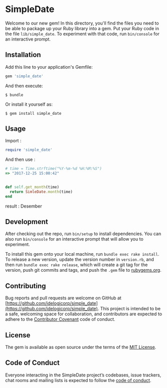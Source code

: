 # SimpleDate

Welcome to our new gem! In this directory, you'll find the files you need to be able to package up your Ruby library into a gem. Put your Ruby code in the file `lib/simple_date`. To experiment with that code, run `bin/console` for an interactive prompt.


## Installation

Add this line to your application's Gemfile:

```ruby
gem 'simple_date'
```

And then execute:

    $ bundle

Or install it yourself as:

    $ gem install simple_date

## Usage
Import :
```ruby
require 'simple_date'
```
And then use :
```ruby
# time = Time.strftime("%Y-%m-%d %H:%M:%S")
=> "2017-12-25 15:00:42"

 
def self.get_month(time)
  return SimleDate.month(time)
end
```
result : Desember


## Development

After checking out the repo, run `bin/setup` to install dependencies. You can also run `bin/console` for an interactive prompt that will allow you to experiment.

To install this gem onto your local machine, run `bundle exec rake install`. To release a new version, update the version number in `version.rb`, and then run `bundle exec rake release`, which will create a git tag for the version, push git commits and tags, and push the `.gem` file to [rubygems.org](https://rubygems.org).

## Contributing

Bug reports and pull requests are welcome on GitHub at [https://github.com/idelogicorp/simple_date](https://github.com/idelogicorp/simple_date). This project is intended to be a safe, welcoming space for collaboration, and contributors are expected to adhere to the [Contributor Covenant](http://contributor-covenant.org) code of conduct.

## License

The gem is available as open source under the terms of the [MIT License](https://opensource.org/licenses/MIT).

## Code of Conduct

Everyone interacting in the SimpleDate project’s codebases, issue trackers, chat rooms and mailing lists is expected to follow the [code of conduct](https://github.com/idelogicorp/simple_date/CODE_OF_CONDUCT.md).
